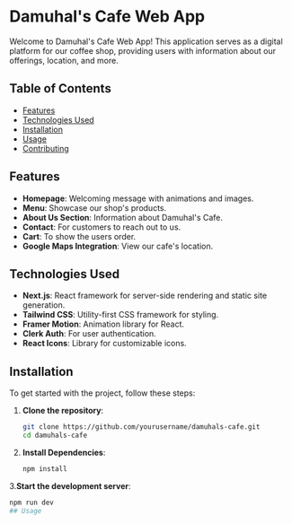 # Damuhal's Cafe Web App

Welcome to Damuhal's Cafe Web App! This application serves as a digital platform for our coffee shop, providing users with information about our offerings, location, and more. 

## Table of Contents
- [Features](#features)
- [Technologies Used](#technologies-used)
- [Installation](#installation)
- [Usage](#usage)
- [Contributing](#contributing)


## Features
- **Homepage**: Welcoming message with animations and images.
- **Menu**: Showcase our shop's products.
- **About Us Section**: Information about Damuhal's Cafe.
- **Contact**: For customers to reach out to us.
- **Cart**: To show the users order.
- **Google Maps Integration**: View our cafe's location.

## Technologies Used
- **Next.js**: React framework for server-side rendering and static site generation.
- **Tailwind CSS**: Utility-first CSS framework for styling.
- **Framer Motion**: Animation library for React.
- **Clerk Auth**: For user authentication.
- **React Icons**: Library for customizable icons.

## Installation
To get started with the project, follow these steps:

1. **Clone the repository**:
   ```bash
   git clone https://github.com/yourusername/damuhals-cafe.git
   cd damuhals-cafe
2. **Install Dependencies**:
   ```bash
   npm install
3.**Start the development server**:
   ```bash
   npm run dev
## Usage
